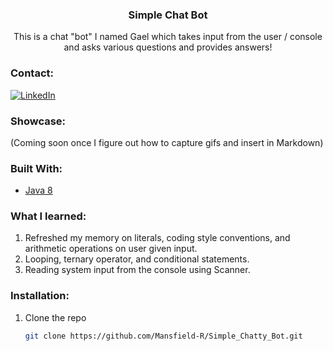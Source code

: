 <div id="top"></div>

<div align="center">
<h3 align="center">Simple Chat Bot</h3>

  <p align="center">
    This is a chat "bot" I named Gael which takes input from the user / console and asks various 
    questions and provides answers!
    <br />
  </p>
</div>

### Contact:
[![LinkedIn][linkedin-shield]][linkedin-url]

### Showcase:
(Coming soon once I figure out how to capture gifs and insert in Markdown)

### Built With:

* [Java 8](https://www.oracle.com/java/technologies/downloads/#jdk17-windows)

### What I learned:
1. Refreshed my memory on literals, coding style conventions, and arithmetic operations on user given input.
2. Looping, ternary operator, and conditional statements.
3. Reading system input from the console using Scanner.

### Installation:
1. Clone the repo
   ```sh
   git clone https://github.com/Mansfield-R/Simple_Chatty_Bot.git
   ```

<!-- Markdown Reference Points -->
[linkedin-shield]: https://img.shields.io/badge/-LinkedIn-black.svg?style=for-the-badge&logo=linkedin&colorB=555
[linkedin-url]: https://www.linkedin.com/in/rickmansfield/
